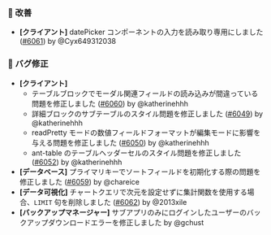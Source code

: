 ### 🚀 改善

* **[クライアント]** datePicker コンポーネントの入力を読み取り専用にしました ([#6061](https://github.com/nocobase/nocobase/pull/6061)) by @Cyx649312038

### 🐛 バグ修正

* **[クライアント]**
  * テーブルブロックでモーダル関連フィールドの読み込みが間違っている問題を修正しました ([#6060](https://github.com/nocobase/nocobase/pull/6060)) by @katherinehhh
  * 詳細ブロックのサブテーブルのスタイル問題を修正しました ([#6049](https://github.com/nocobase/nocobase/pull/6049)) by @katherinehhh
  * readPretty モードの数値フィールドフォーマットが編集モードに影響を与える問題を修正しました ([#6050](https://github.com/nocobase/nocobase/pull/6050)) by @katherinehhh
  * ant-table のテーブルヘッダーセルのスタイル問題を修正しました ([#6052](https://github.com/nocobase/nocobase/pull/6052)) by @katherinehhh
* **[データベース]** プライマリキーでソートフィールドを初期化する際の問題を修正しました ([#6059](https://github.com/nocobase/nocobase/pull/6059)) by @chareice
* **[データ可視化]** チャートクエリで次元を設定せずに集計関数を使用する場合、`LIMIT` 句を削除しました ([#6062](https://github.com/nocobase/nocobase/pull/6062)) by @2013xile
* **[バックアップマネージャー]** サブアプリのみにログインしたユーザーのバックアップダウンロードエラーを修正しました by @gchust
